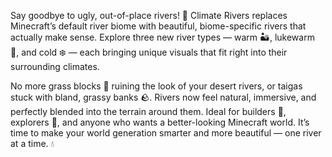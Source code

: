 Say goodbye to ugly, out-of-place rivers! 🌊 Climate Rivers replaces Minecraft’s default river biome with beautiful, biome-specific rivers that actually make sense. Explore three new river types — warm 🏜️, lukewarm 🌴, and cold ❄️ — each bringing unique visuals that fit right into their surrounding climates.

No more grass blocks 🌱 ruining the look of your desert rivers, or taigas stuck with bland, grassy banks 🪨. Rivers now feel natural, immersive, and perfectly blended into the terrain around them. Ideal for builders 🧱, explorers 🧭, and anyone who wants a better-looking Minecraft world. It’s time to make your world generation smarter and more beautiful — one river at a time. 💧